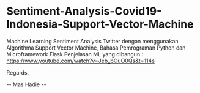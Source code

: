 # Sentiment-Analysis-Covid19-Indonesia-Support-Vector-Machine

Machine Learning Sentiment Analysis Twitter dengan menggunakan Algorithma Support Vector Machine, Bahasa Pemrograman Python dan Microframework Flask
Penjelasan ML yang dibangun : https://www.youtube.com/watch?v=Jeb_bOuO0Qs&t=114s

Regards,

-- Mas Hadie --
